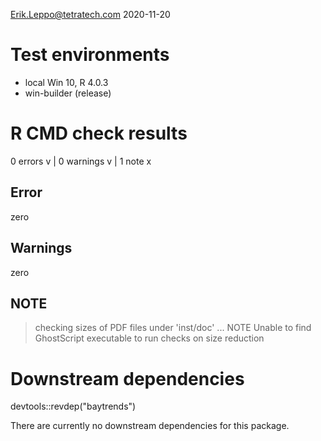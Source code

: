 Erik.Leppo@tetratech.com
2020-11-20

# Test environments
* local Win 10, R 4.0.3
* win-builder (release)

# R CMD check results

0 errors v | 0 warnings v | 1 note x

## Error
zero

## Warnings
zero

## NOTE
> checking sizes of PDF files under 'inst/doc' ... NOTE
  Unable to find GhostScript executable to run checks on size reduction

# Downstream dependencies
devtools::revdep("baytrends")

There are currently no downstream dependencies for this package.
